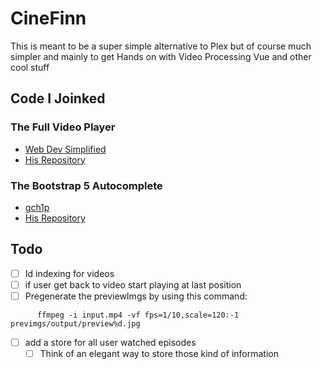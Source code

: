# CineFinn

This is meant to be a super simple alternative to Plex but of course much simpler and mainly to get Hands on with Video Processing Vue and other cool stuff

## Code I Joinked

### The Full Video Player

- [Web Dev Simplified](https://www.youtube.com/watch?v=ZeNyjnneq_w)
- [His Repository](https://github.com/WebDevSimplified/youtube-video-player-clone)

### The Bootstrap 5 Autocomplete

- [gch1p](https://github.com/gch1p)
- [His Repository](https://github.com/gch1p/bootstrap-5-autocomplete)

## Todo

- [ ] Id indexing for videos
- [ ] if user get back to video start playing at last position
- [ ] Pregenerate the previewImgs by using this command:

```console
      ffmpeg -i input.mp4 -vf fps=1/10,scale=120:-1 previmgs/output/preview%d.jpg
```

- [ ] add a store for all user watched episodes
  - [ ] Think of an elegant way to store those kind of information
